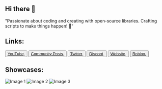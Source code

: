 <div class="container">
    <h2>Hi there 👋</h2>
    <p>
        "Passionate about coding and creating with open-source libraries. Crafting scripts to make things happen! 🚀"
    </p>
</div>

<div class="social-links">
    <h2>Links:</h2>
    <button><a href="https://youtube.com/@BloodGangInc">YouTube,</a></button>
    <button><a href="https://reddit.com/r/4zx16">Community Posts,</a></button>
    <button><a href="https://twitter.com/BloodGangInc">Twitter,</a></button>
    <button><a href="https://linkr.it/blood">Discord,</a></button>
    <button><a href="https://linkr.it/bloodweb">Website,</a></button>
    <button><a href="https://www.roblox.com/groups/3901342">Roblox.</a></button>
</div>

<div class="image-section">
    <div class="work-images">
        <h2>Showcases:</h2>
        <img src="https://static.wixstatic.com/media/4585c8_e600e1468e5d4361aca78861e48ff266~mv2.png/v1/fit/w_552,h_498,q_90/4585c8_e600e1468e5d4361aca78861e48ff266~mv2.webp" alt="Image 1">
        <img src="https://static.wixstatic.com/media/4585c8_86a668aa442d4588828dc8e8f9f39e2c~mv2.png/v1/fit/w_533,h_498,q_90/4585c8_86a668aa442d4588828dc8e8f9f39e2c~mv2.webp" alt="Image 2">
        <img src="https://static.wixstatic.com/media/4585c8_ffc5498a37d5475ba36345dc52390439~mv2.png/v1/fit/w_526,h_498,q_90/4585c8_ffc5498a37d5475ba36345dc52390439~mv2.webp" alt="Image 3">
    </div>
</div>
</body>
</html>
